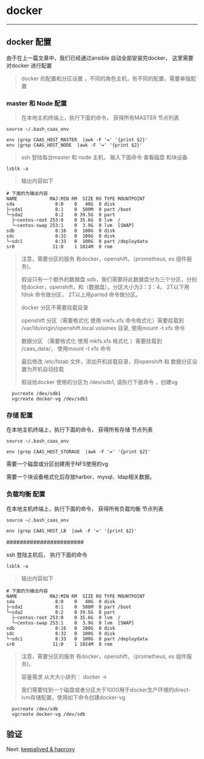 # docker

---

## docker 配置

由于在上一篇文章中，我们已经通过ansible 自动全部安装完docker， 这里需要对docker 进行配置

> docker 的配置和分区设置 ，不同的角色主机，有不同的配置，需要单独配置

### master  和 Node 配置

> 在本地主机终端上，执行下面的命令， 获得所有MASTER 节点列表

```
source ~/.bash_caas_env

env |grep CAAS_HOST_MASTER  |awk -F '=' '{print $2}'
env |grep CAAS_HOST_NODE  |awk -F '=' '{print $2}'
```

> ssh 登陆每台master 和 node 主机， 输入下面命令 查看磁盘 和块设备

```
lsblk -a
```

> 输出内容如下

```
# 下面的为输出内容
NAME            MAJ:MIN RM  SIZE RO TYPE MOUNTPOINT
sda               8:0    0   40G  0 disk
├─sda1            8:1    0  500M  0 part /boot
└─sda2            8:2    0 39.5G  0 part
  ├─centos-root 253:0    0 35.6G  0 lvm  /
  └─centos-swap 253:1    0  3.9G  0 lvm  [SWAP]
sdb               8:16   0  100G  0 disk
sdc               8:32   0  100G  0 disk
└─sdc1            8:33   0  100G  0 part /deploydata
sr0              11:0    1 1024M  0 rom
```

> 注意，需要分区的服务 有docker，openshift，（prometheus,  es 组件服务\)。
>
> 假设只有一个额外的数据盘 sdb，我们需要将此数据盘分为三个分区，分别给docker，openshift，和（数据盘），分区大小为3：3：4。 2T以下用fdisk 命令做分区， 2T以上用parted 命令做分区。
>
> docker 分区不需要挂载目录
>
> openshift 分区（需要格式化 使用  mkfs.xfs 命令格式化）需要挂载到  /var/lib/origin/openshift.local.volumes 目录,  使用mount -t xfs   命令
>
> 数据分区 （需要格式化 使用  mkfs.xfs 格式化 ）需要挂载到 /caas\_data/， 使用mount  -t xfs  命令
>
> 最后修改 /etc/fstab 文件，添加开机挂载目录，将openshift 和 数据分区设置为开机自动挂载
>
> 假设给docker 使用的分区为 /dev/sdb1, 请执行下面命令 ，创建vg

```
  pvcreate /dev/sdb1
  vgcreate docker-vg /dev/sdb1
```

### 存储  配置

在本地主机终端上，执行下面的命令， 获得所有存储 节点列表

```
source ~/.bash_caas_env

env |grep CAAS_HOST_STORAGE  |awk -F '=' '{print $2}'
```



需要一个磁盘或分区创建用于NFS使用的vg

需要一个块设备格式化后存放harbor、mysql、ldap相关数据。

### 负载均衡 配置

在本地主机终端上，执行下面的命令， 获得所有负载均衡 节点列表

```
source ~/.bash_caas_env

env |grep CAAS_HOST_LB  |awk -F '=' '{print $2}'
```

\#\#\#\#\#\#\#\#\#\#\#\#\#\#\#\#\#\#\#\#\#\#\#

ssh 登陆主机后， 执行下面的命令

```
lsblk -a
```

> 输出内容如下

```
# 下面的为输出内容
NAME            MAJ:MIN RM  SIZE RO TYPE MOUNTPOINT
sda               8:0    0   40G  0 disk
├─sda1            8:1    0  500M  0 part /boot
└─sda2            8:2    0 39.5G  0 part
  ├─centos-root 253:0    0 35.6G  0 lvm  /
  └─centos-swap 253:1    0  3.9G  0 lvm  [SWAP]
sdb               8:16   0  100G  0 disk
sdc               8:32   0  100G  0 disk
└─sdc1            8:33   0  100G  0 part /deploydata
sr0              11:0    1 1024M  0 rom
```

> 注意，需要分区的服务 有docker，openshift，（prometheus,  es 组件服务\)。
>
> 容量需求 从大大小排列： docker -&gt;
>
> 我们需要找到一个磁盘或者分区大于100G用于docker生产环境的direct-lvm存储配置，使用如下命令创建docker-vg

```
  pvcreate /dev/sdb
  vgcreate docker-vg /dev/sdb
```

## 验证

Next:  [keepalived & haproxy](/keepalivedandhaproxy.md)

